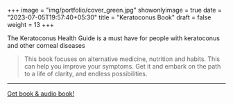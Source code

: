 +++
image = "img/portfolio/cover_green.jpg"
showonlyimage = true
date = "2023-07-05T19:57:40+05:30"
title = "Keratoconus Book"
draft = false
weight = 13
+++

The Keratoconus Health Guide is a must have for people with keratoconus and other corneal diseases
<!--more-->

>This book focuses on alternative medicine, nutrition and habits. This can help you improve your symptoms. Get it and embark on the path to a life of clarity, and endless possibilities.

---

[Get book & audio book!](https://payhip.com/b/8qyxl) 